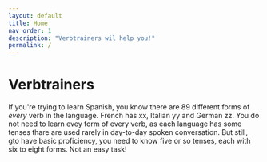 ```yaml
---
layout: default
title: Home
nav_order: 1
description: "Verbtrainers wil help you!"
permalink: /
---
```


# Verbtrainers #
If you're trying to learn Spanish, you know there are 89 different forms of *every* verb in the language. French has xx, Italian yy and German zz. You do not need to learn evey form of every verb, as each language has some tenses thare are used rarely in day-to-day spoken conversation. But still, gto have basic proficiency, you need to know five or so tenses, each with six to eight forms. Not an easy task!